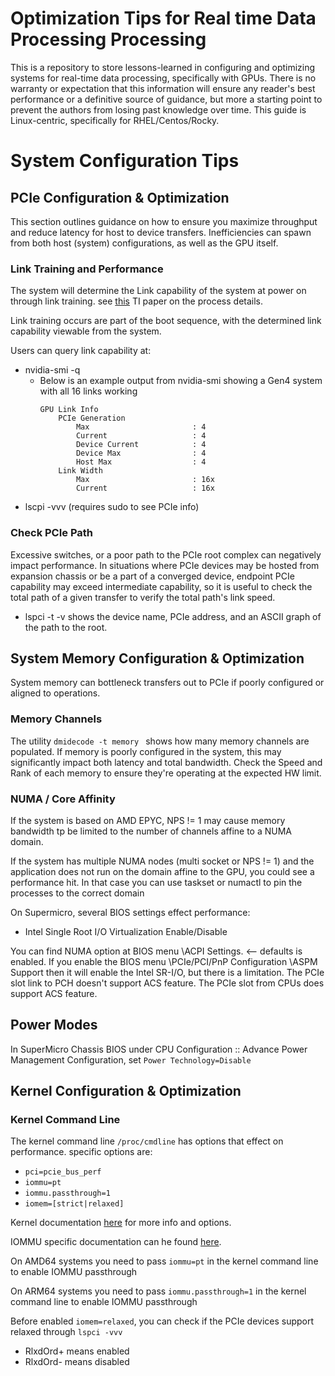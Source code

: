 # Optimization Tips for Real time Data Processing Processing
This is a repository to store lessons-learned in configuring and optimizing systems for real-time data processing, specifically with GPUs. There is no warranty or expectation that this information will ensure any reader's best performance or a definitive source of guidance, but more a starting point to prevent the authors from losing past knowledge over time. This guide is Linux-centric, specifically for RHEL/Centos/Rocky.


# System Configuration Tips

## PCIe Configuration & Optimization
This section outlines guidance on how to ensure you maximize throughput and reduce latency for host to device transfers. Inefficiencies can spawn from both host (system) configurations, as well as the GPU itself. 
### Link Training and Performance
The system will determine the Link capability of the system at power on through link training. see [this](https://www.ti.com/lit/an/snla415/snla415.pdf?ts=1702067722917&ref_url=https%253A%252F%252Fwww.google.com%252F) TI paper on the process details.

Link training occurs are part of the boot sequence, with the determined link capability viewable from the system.

Users can query link capability at:
- nvidia-smi -q
    * Below is an example output from nvidia-smi showing a Gen4 system with all 16 links working 
        ```
        GPU Link Info
            PCIe Generation
                Max                       : 4
                Current                   : 4
                Device Current            : 4
                Device Max                : 4
                Host Max                  : 4
            Link Width
                Max                       : 16x
                Current                   : 16x
        ```
- lscpi -vvv (requires sudo to see PCIe info)

### Check PCIe Path 
Excessive switches, or a poor path to the PCIe root complex can negatively impact performance. In situations where PCIe devices may be hosted from expansion chassis or be a part of a converged device, endpoint PCIe capability may exceed intermediate capability, so it is useful to check the total path of a given transfer to verify the total path's link speed.

- lspci -t -v shows the device name, PCIe address, and an ASCII graph of the path to the root.


## System Memory Configuration & Optimization
System memory can bottleneck transfers out to PCIe if poorly configured or aligned to operations. 
### Memory Channels
The utility ``dmidecode -t memory ``  shows how many memory channels are populated. If memory is poorly configured in the system, this may significantly impact both latency and total bandwidth. Check the Speed and Rank of each memory to ensure they're operating at the expected HW limit.

### NUMA / Core Affinity
If the system is based on AMD EPYC, NPS != 1 may cause memory bandwidth tp be limited to the number of channels affine to a NUMA domain.

If the system has multiple NUMA nodes (multi socket or NPS != 1) and the application does not run on the domain affine to the GPU, you could see a performance hit. In that case you can use taskset or numactl to pin the processes to the correct domain

On Supermicro, several BIOS settings effect performance:
- Intel Single Root I/O Virtualization Enable/Disable

You can find NUMA option at BIOS menu \ACPI Settings. <-- defaults is enabled.
If you enable the BIOS menu \PCIe/PCI/PnP Configuration \ASPM Support then it will enable the Intel SR-I/O, but there is a limitation. The PCIe slot link to PCH doesn't support ACS feature. The PCIe slot from CPUs does support ACS feature.

## Power Modes
 In SuperMicro Chassis BIOS under CPU Configuration :: Advance Power Management Configuration,  set `Power Technology=Disable` 

## Kernel Configuration & Optimization

### Kernel Command Line
The kernel command line ``/proc/cmdline`` has options that effect on performance. specific options are:
 - ``pci=pcie_bus_perf``
 - ``iommu=pt``
 - ``iommu.passthrough=1``
 - ``iomem=[strict|relaxed]``
 
Kernel documentation [here](https://www.kernel.org/doc/html/v6.2/admin-guide/kernel-parameters.html) for more info and options.

IOMMU specific documentation can he found [here](https://www.kernel.org/doc/html/latest/driver-api/vfio.html#groups-devices-and-iommus).

On AMD64 systems you need to pass ``iommu=pt`` in the kernel command line to enable IOMMU passthrough

On ARM64 systems you need to pass ``iommu.passthrough=1`` in the kernel command line to enable IOMMU passthrough

Before enabled  ``iomem=relaxed``, you can check if the PCIe devices support relaxed through ```lspci -vvv```
- RlxdOrd+ means enabled
- RlxdOrd- means disabled





